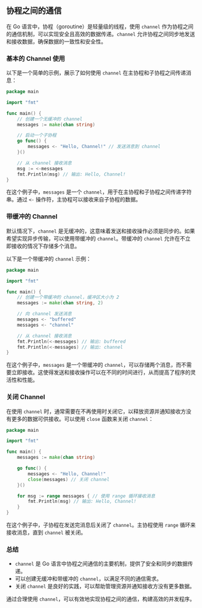 ## 协程之间的通信

在 Go 语言中，协程（goroutine）是轻量级的线程，使用 `channel` 作为协程之间的通信机制，可以实现安全且高效的数据传递。`channel` 允许协程之间同步地发送和接收数据，确保数据的一致性和安全性。

### 基本的 Channel 使用

以下是一个简单的示例，展示了如何使用 `channel` 在主协程和子协程之间传递消息：

```go
package main

import "fmt"

func main() {
	// 创建一个无缓冲的 channel
	messages := make(chan string)

	// 启动一个子协程
	go func() {
		messages <- "Hello, Channel!" // 发送消息到 channel
	}()

	// 从 channel 接收消息
	msg := <-messages
	fmt.Println(msg) // 输出: Hello, Channel!
}
```

在这个例子中，`messages` 是一个 `channel`，用于在主协程和子协程之间传递字符串。通过 `<-` 操作符，主协程可以接收来自子协程的数据。

### 带缓冲的 Channel

默认情况下，`channel` 是无缓冲的，这意味着发送和接收操作必须是同步的。如果希望实现异步传输，可以使用带缓冲的 `channel`。带缓冲的 `channel` 允许在不立即接收的情况下存储多个消息。

以下是一个带缓冲的 `channel` 示例：

```go
package main

import "fmt"

func main() {
	// 创建一个带缓冲的 channel，缓冲区大小为 2
	messages := make(chan string, 2)

	// 向 channel 发送消息
	messages <- "buffered"
	messages <- "channel"

	// 从 channel 接收消息
	fmt.Println(<-messages) // 输出: buffered
	fmt.Println(<-messages) // 输出: channel
}
```

在这个例子中，`messages` 是一个带缓冲的 `channel`，可以存储两个消息，而不需要立即接收。这使得发送和接收操作可以在不同的时间进行，从而提高了程序的灵活性和性能。

### 关闭 Channel

在使用 `channel` 时，通常需要在不再使用时关闭它，以释放资源并通知接收方没有更多的数据可供接收。可以使用 `close` 函数来关闭 `channel`：

```go
package main

import "fmt"

func main() {
	messages := make(chan string)

	go func() {
		messages <- "Hello, Channel!"
		close(messages) // 关闭 channel
	}()

	for msg := range messages { // 使用 range 循环接收消息
		fmt.Println(msg) // 输出: Hello, Channel!
	}
}
```

在这个例子中，子协程在发送完消息后关闭了 `channel`。主协程使用 `range` 循环来接收消息，直到 `channel` 被关闭。

### 总结

- `channel` 是 Go 语言中协程之间通信的主要机制，提供了安全和同步的数据传递。
- 可以创建无缓冲和带缓冲的 `channel`，以满足不同的通信需求。
- 关闭 `channel` 是良好的实践，可以帮助管理资源并通知接收方没有更多数据。

通过合理使用 `channel`，可以有效地实现协程之间的通信，构建高效的并发程序。